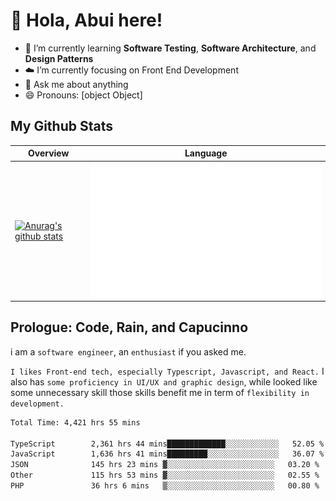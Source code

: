 # 👋 Hola, Abui here!

- 🌱 I’m currently learning **Software Testing**, **Software Architecture**, and **Design Patterns**
- ☁️ I’m currently focusing on Front End Development
- 💬 Ask me about anything
- 😄 Pronouns: [object Object]

## My Github Stats

| Overview | Language |
| --- | --- |
|[![Anurag's github stats](https://github-readme-stats.vercel.app/api?username=abui-am&count_private=true)](https://github.com/anuraghazra/github-readme-stats)|![Language](https://raw.githubusercontent.com/abui-am/stats/c6455f656dfce7acd3951e5ec5b25d72af0b2ee3/generated/languages.svg)|

## Prologue: Code, Rain, and Capucinno
i am a `software engineer`, an `enthusiast` if you asked me. 

`I likes Front-end tech, especially Typescript, Javascript, and React.` I also has `some proficiency in UI/UX and graphic design`, while looked like some unnecessary skill those skills benefit me in term of `flexibility in development.`


<!--START_SECTION:waka-->

```txt
Total Time: 4,421 hrs 55 mins

TypeScript        2,361 hrs 44 mins█████████████░░░░░░░░░░░░   52.05 %
JavaScript        1,636 hrs 41 mins█████████░░░░░░░░░░░░░░░░   36.07 %
JSON              145 hrs 23 mins ▓░░░░░░░░░░░░░░░░░░░░░░░░   03.20 %
Other             115 hrs 53 mins ▓░░░░░░░░░░░░░░░░░░░░░░░░   02.55 %
PHP               36 hrs 6 mins   ▒░░░░░░░░░░░░░░░░░░░░░░░░   00.80 %
```

<!--END_SECTION:waka-->
